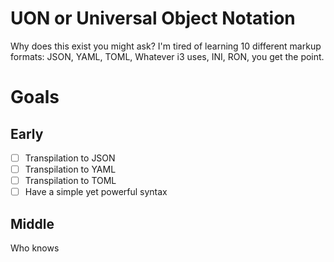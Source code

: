 # UON or Universal Object Notation
Why does this exist you might ask? I'm tired of learning 10 different markup formats: JSON, YAML, TOML, Whatever i3 uses, INI, RON, you get the point.

# Goals

## Early
- [ ] Transpilation to JSON
- [ ] Transpilation to YAML
- [ ] Transpilation to TOML
- [ ] Have a simple yet powerful syntax

## Middle
Who knows
